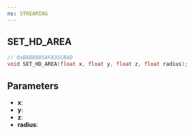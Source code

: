 ```yaml
---
ns: STREAMING
---
```

## SET_HD_AREA

```c
// 0xB88B905AFA35CB4D
void SET_HD_AREA(float x, float y, float z, float radius);
```

## Parameters
* **x**:
* **y**:
* **z**:
* **radius**:
